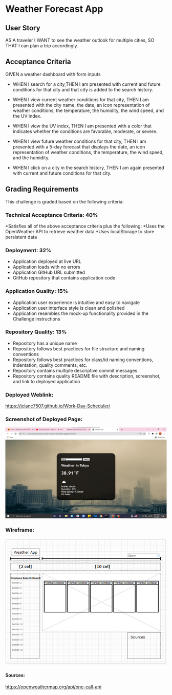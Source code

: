 # Weather Forecast App

## User Story
AS A traveler
I WANT to see the weather outlook for multiple cities,
SO THAT I can plan a trip accordingly.

## Acceptance Criteria
GIVEN a weather dashboard with form inputs 
* WHEN I search for a city,THEN I am presented with current and future conditions for that city and that city is added to the search history.

* WHEN I view current weather conditions for that city,
THEN I am presented with the city name, the date, an icon representation of weather conditions, the temperature, the humidity, the wind speed, and the UV index.

* WHEN I view the UV index,
THEN I am presented with a color that indicates whether the conditions are favorable, moderate, or severe.

* WHEN I view future weather conditions for that city,
THEN I am presented with a 5-day forecast that displays the date, an icon representation of weather conditions, the temperature, the wind speed, and the humidity.

* WHEN I click on a city in the search history,
THEN I am again presented with current and future conditions for that city.

## Grading Requirements
This challenge is graded based on the following criteria:

### Technical Acceptance Criteria: 40%
*Satisfies all of the above acceptance criteria plus the following:
*Uses the OpenWeather API to retrieve weather data
*Uses localStorage to store persistent data

### Deployment: 32%
* Application deployed at live URL
* Application loads with no errors
* Application GitHub URL submitted
* GitHub repository that contains application code

### Application Quality: 15%
* Application user experience is intuitive and easy to navigate
* Application user interface style is clean and polished
* Application resembles the mock-up functionality provided in the Challenge instructions

### Repository Quality: 13%
* Repository has a unique name
* Repository follows best practices for file structure and naming conventions
* Repository follows best practices for class/id naming conventions, indentation, quality comments, etc.
* Repository contains multiple descriptive commit messages
* Repository contains quality README file with description, screenshot, and link to deployed application

### Deployed Weblink:
https://jclanc7507.github.io/Work-Day-Scheduler/

### Screenshot of Deployed Page:
![Screenshot of final product](./assets/images/screenshot.png)

### Wireframe:
![Wireframe of original concept](./assets/images/wireframe.png)

#### Sources:
https://openweathermap.org/api/one-call-api